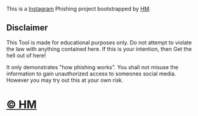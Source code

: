 This is a [Instagram](https://www.instagram.com) Phishing project bootstrapped by [HM](https://HMser.netlify.app).

## Disclaimer


This Tool is made for educational purposes only. Do not attempt to violate the law with anything contained here. If this is your intention, then Get the hell out of here!

It only demonstrates "how phishing works". You shall not misuse the information to gain unauthorized access to someones social media. However you may try out this at your own risk.


# [© HM](https://HMser.netlify.app)
